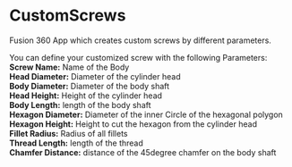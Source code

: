 # CustomScrews  
Fusion 360 App which creates custom screws by different parameters.  

You can define your customized screw with the following Parameters:  
__Screw Name:__ Name of the Body  
__Head Diameter:__ Diameter of the cylinder head  
__Body Diameter:__ Diameter of the body shaft  
__Head Height:__ Height of the cylinder head  
__Body Length:__ length of the body shaft  
__Hexagon Diameter:__ Diameter of the inner Circle of the hexagonal polygon  
__Hexagon Height:__ Height to cut the hexagon from the cylinder head  
__Fillet Radius:__ Radius of all fillets  
__Thread Length:__ length of the thread  
__Chamfer Distance:__ distance of the 45degree chamfer on the body shaft  


